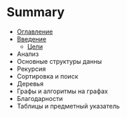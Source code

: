 # Summary

 * [Оглавление](README.md)
  * [Введение](Введение)
    * [Цели](Введение/Цели.md)
  * Анализ
  * Основные структуры данны
  * Рекурсия
  * Сортировка и поиск
  * Деревья
  * Графы и алгоритмы на графах
  * Благодарности
  * Таблицы и предметный указатель

